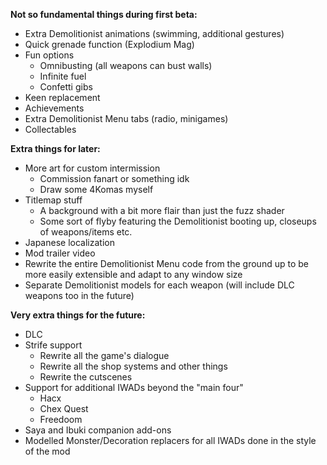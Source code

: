 **Not so fundamental things during first beta:**

 - Extra Demolitionist animations (swimming, additional gestures)
 - Quick grenade function (Explodium Mag)
 - Fun options
   - Omnibusting (all weapons can bust walls)
   - Infinite fuel
   - Confetti gibs
 - Keen replacement
 - Achievements
 - Extra Demolitionist Menu tabs (radio, minigames)
 - Collectables

**Extra things for later:**

 - More art for custom intermission
   - Commission fanart or something idk
   - Draw some 4Komas myself
 - Titlemap stuff
   - A background with a bit more flair than just the fuzz shader
   - Some sort of flyby featuring the Demolitionist booting up, closeups of weapons/items etc.
 - Japanese localization
 - Mod trailer video
 - Rewrite the entire Demolitionist Menu code from the ground up to be more easily extensible and adapt to any window size
 - Separate Demolitionist models for each weapon (will include DLC weapons too in the future)

**Very extra things for the future:**

 - DLC
 - Strife support
   - Rewrite all the game's dialogue
   - Rewrite all the shop systems and other things
   - Rewrite the cutscenes
 - Support for additional IWADs beyond the "main four"
   - Hacx
   - Chex Quest
   - Freedoom
 - Saya and Ibuki companion add-ons
 - Modelled Monster/Decoration replacers for all IWADs done in the style of the mod
